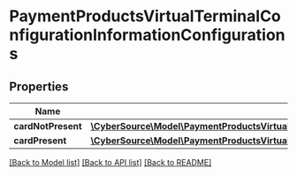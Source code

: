 # PaymentProductsVirtualTerminalConfigurationInformationConfigurations

## Properties
Name | Type | Description | Notes
------------ | ------------- | ------------- | -------------
**cardNotPresent** | [**\CyberSource\Model\PaymentProductsVirtualTerminalConfigurationInformationConfigurationsCardNotPresent**](PaymentProductsVirtualTerminalConfigurationInformationConfigurationsCardNotPresent.md) |  | [optional] 
**cardPresent** | [**\CyberSource\Model\PaymentProductsVirtualTerminalConfigurationInformationConfigurationsCardNotPresent**](PaymentProductsVirtualTerminalConfigurationInformationConfigurationsCardNotPresent.md) |  | [optional] 

[[Back to Model list]](../README.md#documentation-for-models) [[Back to API list]](../README.md#documentation-for-api-endpoints) [[Back to README]](../README.md)


